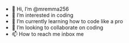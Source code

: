 - 👋 Hi, I’m @mremma256
- 👀 I’m interested in coding
- 🌱 I’m currently learning how to code like a pro
- 💞️ I’m looking to collaborate on coding
- 📫 How to reach me inbox me 


<!---
mremma256/mremma256 is a ✨ special ✨ repository because its `README.md` (this file) appears on your GitHub profile.
You can click the Preview link to take a look at your changes.
--->
